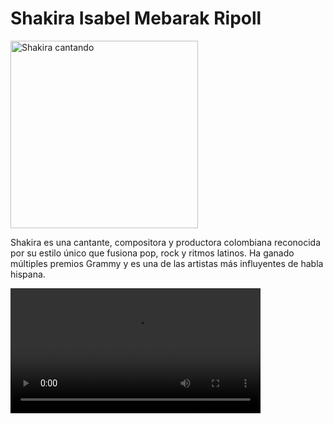 <!DOCTYPE html>
<html lang="es">
<head>
  <meta charset="UTF-8">
  <meta name="viewport" content="width=device-width, initial-scale=1.0">
  <title>Shakira</title>
  <link rel="stylesheet" href="estilo.css">
</head>
<body>

  <h1>Shakira Isabel Mebarak Ripoll</h1>

  <!-- Imagen -->
  <img src="https://github.com/user-attachments/assets/cf4ac338-6daf-4973-86eb-68f8d0c31e4a"
       alt="Shakira cantando" width="300">

  <!-- Párrafo -->
  <p>
    Shakira es una cantante, compositora y productora colombiana reconocida por su estilo único
    que fusiona pop, rock y ritmos latinos. Ha ganado múltiples premios Grammy y es una de las
    artistas más influyentes de habla hispana.
  </p>

  <!-- Video -->
  <video width="400" controls>
    <source src="https://github.com/user-attachments/assets/e26f306c-fec7-469a-8a28-46a7fcf74585" type="video/mp4">
    Tu navegador no soporta la etiqueta de video.
  </video>

</body>
</html>


